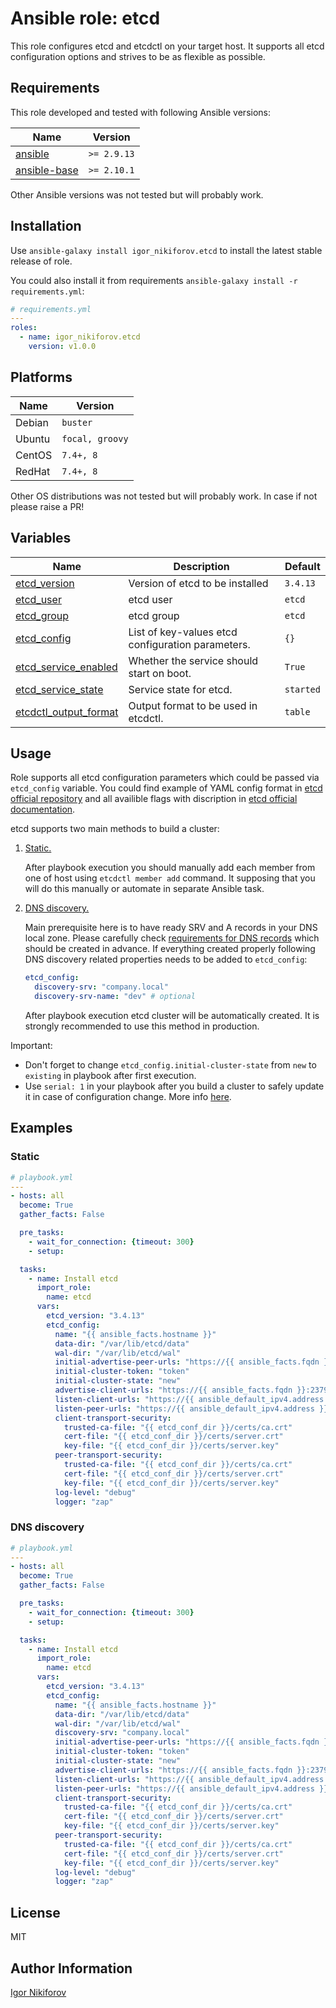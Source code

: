 # Ansible role: etcd

This role configures etcd and etcdctl on your target host. It supports all etcd configuration options and strives to be as flexible as possible.

## Requirements

This role developed and tested with following Ansible versions:

| Name                                                   | Version         |
|--------------------------------------------------------|-----------------|
| [ansible](https://pypi.org/project/ansible-base/)      | ```>= 2.9.13``` |
| [ansible-base](https://pypi.org/project/ansible-base/) | ```>= 2.10.1``` |

Other Ansible versions was not tested but will probably work.

## Installation

Use ```ansible-galaxy install igor_nikiforov.etcd``` to install the latest stable release of role.

You could also install it from requirements ```ansible-galaxy install -r requirements.yml```:

```yaml
# requirements.yml
---
roles:
  - name: igor_nikiforov.etcd
    version: v1.0.0
```

## Platforms

| Name   | Version             |
|--------|---------------------|
| Debian | ```buster```        |
| Ubuntu | ```focal, groovy``` |
| CentOS | ```7.4+, 8```       |
| RedHat | ```7.4+, 8```       |

Other OS distributions was not tested but will probably work. In case if not please raise a PR!

## Variables

| Name                                                                                           | Description                                        | Default   |
|------------------------------------------------------------------------------------------------|----------------------------------------------------|-----------|
| <a name="etcd_version"></a> [etcd_version](#variable\_etcd_version)                            | Version of etcd to be installed                    | `3.4.13`  |
| <a name="etcd_user"></a> [etcd_user](#variable\_etcd_user)                                     | etcd user                                          | `etcd`    |
| <a name="etcd_group"></a> [etcd_group](#variable\_etcd_group)                                  | etcd group                                         | `etcd`    |
| <a name="etcd_config"></a> [etcd_config](#variable\_etcd_config)                               | List of key-values etcd configuration parameters.  | `{}`      |
| <a name="etcd_service_enabled"></a> [etcd_service_enabled](#variable\_etcd_service_enabled)    | Whether the service should start on boot.          | `True`    |
| <a name="etcd_service_state"></a> [etcd_service_state](#variable\_etcd_service_state)          | Service state for etcd.                            | `started` |
| <a name="etcdctl_output_format"></a> [etcdctl_output_format](#variable\_etcdctl_output_format) | Output format to be used in etcdctl.               | `table`   |

## Usage

Role supports all etcd configuration parameters which could be passed via ```etcd_config``` variable. You could find example of YAML config format in [etcd official repository](https://github.com/etcd-io/etcd/blob/main/etcd.conf.yml.sample) and all availible flags with discription in [etcd official documentation](https://etcd.io/docs/v3.4/op-guide/configuration/).

etcd supports two main methods to build a cluster:

1. [Static.](https://etcd.io/docs/v3.4/op-guide/clustering/#static)

   After playbook execution you should manually add each member from one of host using ```etcdctl member add``` command. It supposing that you will do this manually or automate in separate Ansible task.

2. [DNS discovery.](https://etcd.io/docs/v3.4/op-guide/clustering/#dns-discovery)

   Main prerequisite here is to have ready SRV and A records in your DNS local zone. Please carefully check [requirements for DNS records](https://etcd.io/docs/v3.4/op-guide/clustering/#create-dns-srv-records) which should be created in advance. If everything created properly following DNS discovery related properties needs to be added to ```etcd_config```:
   ```yaml
   etcd_config:
     discovery-srv: "company.local"
     discovery-srv-name: "dev" # optional
   ```
   After playbook execution etcd cluster will be automatically created. It is strongly recommended to use this method in production.

Important:
- Don't forget to change ```etcd_config.initial-cluster-state``` from ```new``` to ```existing``` in playbook after first execution.
- Use ```serial: 1``` in your playbook after you build a cluster to safely update it in case of configuration change. More info [here](https://docs.ansible.com/ansible/latest/user_guide/playbooks_strategies.html).

## Examples
### Static

```yaml
# playbook.yml
---
- hosts: all
  become: True
  gather_facts: False

  pre_tasks:
    - wait_for_connection: {timeout: 300}
    - setup:

  tasks:
    - name: Install etcd
      import_role:
        name: etcd
      vars:
        etcd_version: "3.4.13"
        etcd_config:
          name: "{{ ansible_facts.hostname }}"
          data-dir: "/var/lib/etcd/data"
          wal-dir: "/var/lib/etcd/wal"
          initial-advertise-peer-urls: "https://{{ ansible_facts.fqdn }}:2380"
          initial-cluster-token: "token"
          initial-cluster-state: "new"
          advertise-client-urls: "https://{{ ansible_facts.fqdn }}:2379"
          listen-client-urls: "https://{{ ansible_default_ipv4.address }}:2379,https://127.0.0.1:2379"
          listen-peer-urls: "https://{{ ansible_default_ipv4.address }}:2380"
          client-transport-security:
            trusted-ca-file: "{{ etcd_conf_dir }}/certs/ca.crt"
            cert-file: "{{ etcd_conf_dir }}/certs/server.crt"
            key-file: "{{ etcd_conf_dir }}/certs/server.key"
          peer-transport-security:
            trusted-ca-file: "{{ etcd_conf_dir }}/certs/ca.crt"
            cert-file: "{{ etcd_conf_dir }}/certs/server.crt"
            key-file: "{{ etcd_conf_dir }}/certs/server.key"
          log-level: "debug"
          logger: "zap"
```

### DNS discovery

```yaml
# playbook.yml
---
- hosts: all
  become: True
  gather_facts: False

  pre_tasks:
    - wait_for_connection: {timeout: 300}
    - setup:

  tasks:
    - name: Install etcd
      import_role:
        name: etcd
      vars:
        etcd_version: "3.4.13"
        etcd_config:
          name: "{{ ansible_facts.hostname }}"
          data-dir: "/var/lib/etcd/data"
          wal-dir: "/var/lib/etcd/wal"
          discovery-srv: "company.local"
          initial-advertise-peer-urls: "https://{{ ansible_facts.fqdn }}:2380"
          initial-cluster-token: "token"
          initial-cluster-state: "new"
          advertise-client-urls: "https://{{ ansible_facts.fqdn }}:2379"
          listen-client-urls: "https://{{ ansible_default_ipv4.address }}:2379,https://127.0.0.1:2379"
          listen-peer-urls: "https://{{ ansible_default_ipv4.address }}:2380"
          client-transport-security:
            trusted-ca-file: "{{ etcd_conf_dir }}/certs/ca.crt"
            cert-file: "{{ etcd_conf_dir }}/certs/server.crt"
            key-file: "{{ etcd_conf_dir }}/certs/server.key"
          peer-transport-security:
            trusted-ca-file: "{{ etcd_conf_dir }}/certs/ca.crt"
            cert-file: "{{ etcd_conf_dir }}/certs/server.crt"
            key-file: "{{ etcd_conf_dir }}/certs/server.key"
          log-level: "debug"
          logger: "zap"
```

## License

MIT

## Author Information

[Igor Nikiforov](https://github.com/igor-nikiforov)